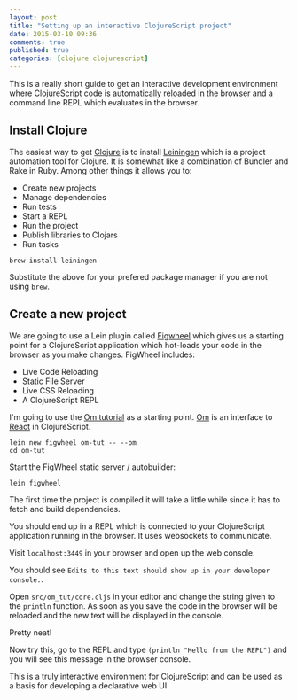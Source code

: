 ```yaml
---
layout: post
title: "Setting up an interactive ClojureScript project"
date: 2015-03-10 09:36
comments: true
published: true
categories: [clojure clojurescript]
---
```


This is a really short guide to get an interactive development environment
where ClojureScript code is automatically reloaded in the browser and a command
line REPL which evaluates in the browser.

<!--more-->

## Install Clojure

The easiest way to get [Clojure](http://clojure.org/) is to install
[Leiningen](http://leiningen.org) which is a project automation tool for
Clojure. It is somewhat like a combination of Bundler and Rake in Ruby. Among
other things it allows you to:

* Create new projects
* Manage dependencies
* Run tests
* Start a REPL
* Run the project
* Publish libraries to Clojars
* Run tasks

```
brew install leiningen
```

Substitute the above for your prefered package manager if you are not using
`brew`.

## Create a new project

We are going to use a Lein plugin called
[Figwheel](https://github.com/bhauman/lein-figwheel) which gives us a starting
point for a ClojureScript application which hot-loads your code in the browser
as you make changes. FigWheel includes:

* Live Code Reloading
* Static File Server
* Live CSS Reloading
* A ClojureScript REPL

I'm going to use the [Om
tutorial](https://github.com/omcljs/om/wiki/Basic-Tutorial) as a starting
point. [Om](https://github.com/omcljs/om) is an interface to
[React](http://facebook.github.io/react/) in ClojureScript.

```
lein new figwheel om-tut -- --om
cd om-tut
```

Start the FigWheel static server / autobuilder:

```
lein figwheel 
```

The first time the project is compiled it will take a little while since it has
to fetch and build dependencies.

You should end up in a REPL which is connected to your ClojureScript
application running in the browser. It uses websockets to communicate.

Visit `localhost:3449` in your browser and open up the web console. 

You should see `Edits to this text should show up in your developer console.`.

Open `src/om_tut/core.cljs` in your editor and change the string given to the
`println` function. As soon as you save the code in the browser will be
reloaded and the new text will be displayed in the console.

Pretty neat!

Now try this, go to the REPL and type `(println "Hello from the REPL")` and you
will see this message in the browser console.

This is a truly interactive environment for ClojureScript and can be used as a
basis for developing a declarative web UI.
